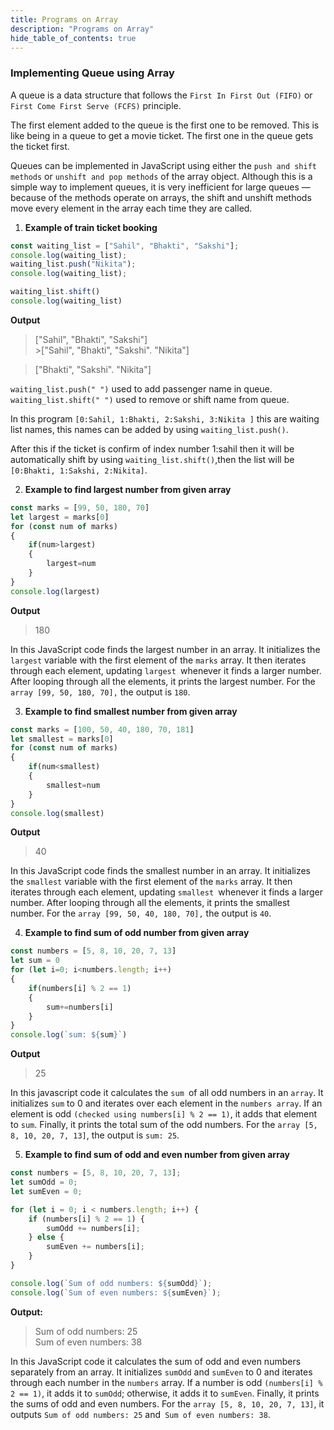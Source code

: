 ```yaml
---
title: Programs on Array
description: "Programs on Array"
hide_table_of_contents: true
---
```


### Implementing Queue using Array

A queue is a data structure that follows the `First In First Out (FIFO)` or `First Come First Serve (FCFS)` principle.

The first element added to the queue is the first one to be removed. This is like being in a queue to get a movie ticket. The first one in the queue gets the ticket first.

Queues can be implemented in JavaScript using either the `push and shift methods` or `unshift and pop methods` of the array object. Although this is a simple way to implement queues, it is very inefficient for large queues — because of the methods operate on arrays, the shift and unshift methods move every element in the array each time they are called.

1. **Example of train ticket booking**
```js
const waiting_list = ["Sahil", "Bhakti", "Sakshi"];
console.log(waiting_list);
waiting_list.push("Nikita");
console.log(waiting_list);

waiting_list.shift()
console.log(waiting_list)
```
**Output**

> ["Sahil", "Bhakti", "Sakshi"] <br/> >["Sahil", "Bhakti", "Sakshi". "Nikita"]

>["Bhakti", "Sakshi". "Nikita"]


`waiting_list.push(" ")` used to add passenger name in queue.
`waiting_list.shift(" ")` used to remove or shift name from queue.

In this program  `[0:Sahil, 1:Bhakti, 2:Sakshi, 3:Nikita ]` this are waiting list names, this names can be added by using `waiting_list.push()`.

After this if the ticket is confirm of index number 1:sahil then it will be automatically shift by using `waiting_list.shift()`,then the list will be `[0:Bhakti, 1:Sakshi, 2:Nikita]`.


2. **Example to find largest number from given array**

```js
const marks = [99, 50, 180, 70]
let largest = marks[0]
for (const num of marks)
{
    if(num>largest)
    {
        largest=num
    }
}
console.log(largest)
```
**Output**  

> 180   

In this JavaScript code finds the largest number in an array. It initializes the `largest` variable with the first element of the `marks` array. It then iterates through each element, updating `largest `whenever it finds a larger number. After looping through all the elements, it prints the largest number. For the `array [99, 50, 180, 70],` the output is `180`.

3. **Example to find smallest number from given array**

```js
const marks = [100, 50, 40, 180, 70, 181]
let smallest = marks[0]
for (const num of marks)
{
    if(num<smallest)
    {
        smallest=num
    }
}
console.log(smallest)
```

**Output**

> 40  

In this JavaScript code finds the smallest number in an array. It initializes the `smallest` variable with the first element of the `marks` array. It then iterates through each element, updating `smallest `whenever it finds a larger number. After looping through all the elements, it prints the smallest number. For the `array [99, 50, 40, 180, 70],` the output is `40`.

4. **Example to find sum of odd number from given array**

```js
const numbers = [5, 8, 10, 20, 7, 13]
let sum = 0
for (let i=0; i<numbers.length; i++)
{
    if(numbers[i] % 2 == 1)
    {
        sum+=numbers[i]
    }
}
console.log(`sum: ${sum}`)
```

**Output**

>25

In this javascript code it calculates the `sum `of all odd numbers in an `array`. It initializes `sum` to 0 and iterates over each element in the `numbers array`. If an element is odd `(checked using numbers[i] % 2 == 1)`, it adds that element to `sum`. Finally, it prints the total sum of the odd numbers. For the `array [5, 8, 10, 20, 7, 13]`, the output is `sum: 25`.

5. **Example to find sum of odd and even number from given array**

```js
const numbers = [5, 8, 10, 20, 7, 13];
let sumOdd = 0;
let sumEven = 0;

for (let i = 0; i < numbers.length; i++) {
    if (numbers[i] % 2 == 1) {
        sumOdd += numbers[i];
    } else {
        sumEven += numbers[i];
    }
}

console.log(`Sum of odd numbers: ${sumOdd}`);
console.log(`Sum of even numbers: ${sumEven}`);
```

**Output:**

>Sum of odd numbers: 25  
>Sum of even numbers: 38

In this JavaScript code it calculates the sum of odd and even numbers separately from an array. It initializes `sumOdd` and `sumEven` to 0 and iterates through each number in the `numbers` array. If a number is odd `(numbers[i] % 2 == 1)`, it adds it to `sumOdd`; otherwise, it adds it to `sumEven`. Finally, it prints the sums of odd and even numbers. For the `array [5, 8, 10, 20, 7, 13]`, it outputs `Sum of odd numbers: 25` and` Sum of even numbers: 38`.